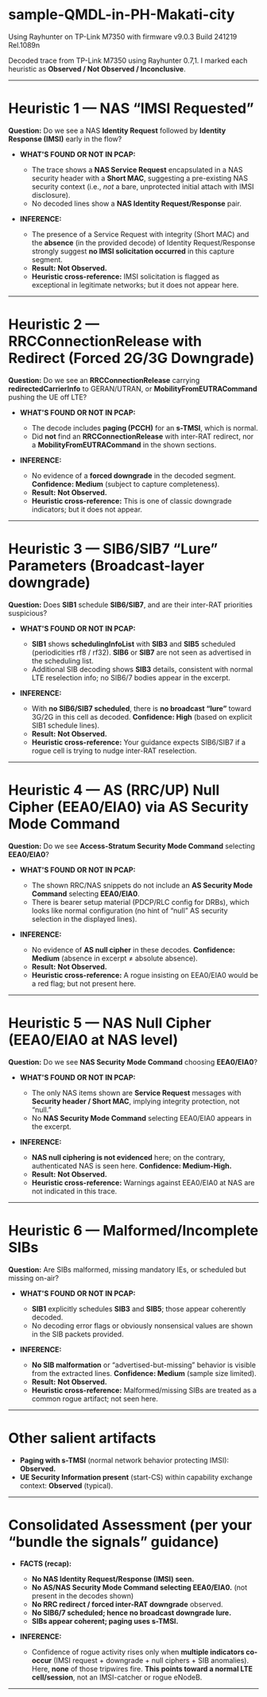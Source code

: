 # sample-QMDL-in-PH-Makati-city
Using Rayhunter on TP-Link M7350 with firmware v9.0.3 Build 241219 Rel.1089n 


Decoded trace from TP-Link M7350 using Rayhunter 0.7,1. I marked each heuristic as **Observed / Not Observed / Inconclusive**.

---

# Heuristic 1 — NAS “IMSI Requested”

**Question:** Do we see a NAS **Identity Request** followed by **Identity Response (IMSI)** early in the flow?

* **WHAT'S FOUND OR NOT IN PCAP:**

  * The trace shows a **NAS Service Request** encapsulated in a NAS security header with a **Short MAC**, suggesting a pre-existing NAS security context (i.e., *not* a bare, unprotected initial attach with IMSI disclosure).  
  * No decoded lines show a **NAS Identity Request/Response** pair.

* **INFERENCE:**

  * The presence of a Service Request with integrity (Short MAC) and the **absence** (in the provided decode) of Identity Request/Response strongly suggest **no IMSI solicitation occurred** in this capture segment. 
  * **Result:** **Not Observed.**
  * **Heuristic cross-reference:** IMSI solicitation is flagged as exceptional in legitimate networks; but it does not appear here. 

---

# Heuristic 2 — **RRCConnectionRelease** with **Redirect** (Forced 2G/3G Downgrade)

**Question:** Do we see an **RRCConnectionRelease** carrying **redirectedCarrierInfo** to GERAN/UTRAN, or **MobilityFromEUTRACommand** pushing the UE off LTE?

* **WHAT'S FOUND OR NOT IN PCAP:**

  * The decode includes **paging (PCCH)** for an **s-TMSI**, which is normal. 
  * Did **not** find an **RRCConnectionRelease** with inter-RAT redirect, nor a **MobilityFromEUTRACommand** in the shown sections.

* **INFERENCE:**

  * No evidence of a **forced downgrade** in the decoded segment. **Confidence: Medium** (subject to capture completeness).
  * **Result:** **Not Observed.**
  * **Heuristic cross-reference:** This is one of classic downgrade indicators; but it does not appear. 

---

# Heuristic 3 — **SIB6/SIB7** “Lure” Parameters (Broadcast-layer downgrade)

**Question:** Does **SIB1** schedule **SIB6/SIB7**, and are their inter-RAT priorities suspicious?

* **WHAT'S FOUND OR NOT IN PCAP:**

  * **SIB1** shows **schedulingInfoList** with **SIB3** and **SIB5** scheduled (periodicities rf8 / rf32). **SIB6** or **SIB7** are not seen as advertised in the scheduling list. 
  * Additional SIB decoding shows **SIB3** details, consistent with normal LTE reselection info; no SIB6/7 bodies appear in the excerpt. 

* **INFERENCE:**

  * With **no SIB6/SIB7 scheduled**, there is **no broadcast “lure”** toward 3G/2G in this cell as decoded. **Confidence: High** (based on explicit SIB1 schedule lines).
  * **Result:** **Not Observed.**
  * **Heuristic cross-reference:** Your guidance expects SIB6/SIB7 if a rogue cell is trying to nudge inter-RAT reselection. 

---

# Heuristic 4 — **AS (RRC/UP) Null Cipher** (EEA0/EIA0) via **AS Security Mode Command**

**Question:** Do we see **Access-Stratum Security Mode Command** selecting **EEA0/EIA0**?

* **WHAT'S FOUND OR NOT IN PCAP:**

  * The shown RRC/NAS snippets do not include an **AS Security Mode Command** selecting **EEA0/EIA0**.
  * There is bearer setup material (PDCP/RLC config for DRBs), which looks like normal configuration (no hint of “null” AS security selection in the displayed lines).  

* **INFERENCE:**

  * No evidence of **AS null cipher** in these decodes. **Confidence: Medium** (absence in excerpt ≠ absolute absence).
  * **Result:** **Not Observed.**
  * **Heuristic cross-reference:** A rogue insisting on EEA0/EIA0 would be a red flag; but not present here. 

---

# Heuristic 5 — **NAS Null Cipher** (EEA0/EIA0 at NAS level)

**Question:** Do we see **NAS Security Mode Command** choosing **EEA0/EIA0**?

* **WHAT'S FOUND OR NOT IN PCAP:**

  * The only NAS items shown are **Service Request** messages with **Security header / Short MAC**, implying integrity protection, not “null.”  
  * No **NAS Security Mode Command** selecting EEA0/EIA0 appears in the excerpt.

* **INFERENCE:**

  * **NAS null ciphering is not evidenced** here; on the contrary, authenticated NAS is seen here. **Confidence: Medium-High.**
  * **Result:** **Not Observed.**
  * **Heuristic cross-reference:** Warnings against EEA0/EIA0 at NAS are not indicated in this trace. 

---

# Heuristic 6 — **Malformed/Incomplete SIBs**

**Question:** Are SIBs malformed, missing mandatory IEs, or scheduled but missing on-air?

* **WHAT'S FOUND OR NOT IN PCAP:**

  * **SIB1** explicitly schedules **SIB3** and **SIB5**; those appear coherently decoded. 
  * No decoding error flags or obviously nonsensical values are shown in the SIB packets provided.

* **INFERENCE:**

  * **No SIB malformation** or “advertised-but-missing” behavior is visible from the extracted lines. **Confidence: Medium** (sample size limited).
  * **Result:** **Not Observed.**
  * **Heuristic cross-reference:** Malformed/missing SIBs are treated as a common rogue artifact; not seen here. 

---

# Other salient artifacts

* **Paging with s-TMSI** (normal network behavior protecting IMSI): **Observed.** 
* **UE Security Information present** (start-CS) within capability exchange context: **Observed** (typical). 

---

# Consolidated Assessment (per your “bundle the signals” guidance)

* **FACTS (recap):**

  * **No NAS Identity Request/Response (IMSI) seen.**  
  * **No AS/NAS Security Mode Command selecting EEA0/EIA0.** (not present in the decodes shown)
  * **No RRC redirect / forced inter-RAT downgrade** observed.
  * **No SIB6/7 scheduled; hence no broadcast downgrade lure.** 
  * **SIBs appear coherent; paging uses s-TMSI.** 

* **INFERENCE:**

  * Confidence of rogue activity rises only when **multiple indicators co-occur** (IMSI request + downgrade + null ciphers + SIB anomalies). Here, **none** of those tripwires fire. **This points toward a normal LTE cell/session**, not an IMSI-catcher or rogue eNodeB. 

---

